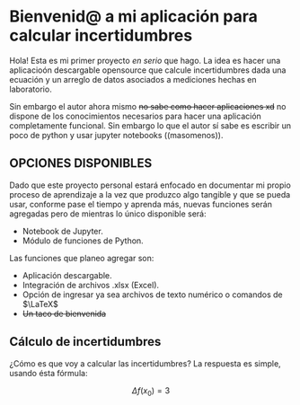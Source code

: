 # Bienvenid@ a mi aplicación para calcular incertidumbres

Hola! Esta es mi primer proyecto *en serio* que hago. La idea es hacer una aplicacioón descargable opensource que calcule incertidumbres dada una ecuación y un arreglo de datos asociados a mediciones hechas en laboratorio.

Sin embargo el autor ahora mismo ~~no sabe como hacer aplicaciones xd~~ no dispone de los conocimientos necesarios para hacer una aplicación completamente funcional. Sin embargo lo que el autor sí sabe es escribir un poco de python y usar jupyter notebooks ((masomenos)).

## OPCIONES DISPONIBLES

Dado que este proyecto personal estará enfocado en documentar mi propio proceso de aprendizaje a la vez que produzco algo tangible y que se pueda usar, conforme pase el tiempo y aprenda más, nuevas funciones serán agregadas pero de mientras lo único disponible será:

* Notebook de Jupyter.
* Módulo de funciones de Python.

Las funciones que planeo agregar son:

* Aplicación descargable.
* Integración de archivos .xlsx (Excel).
* Opción de ingresar ya sea archivos de texto numérico o comandos de $\LaTeX$
* ~~Un taco de bienvenida~~

## Cálculo de incertidumbres

¿Cómo es que voy a calcular las incertidumbres? La respuesta es simple, usando ésta fórmula:

$$
\Delta f(x_0) = 3
$$

